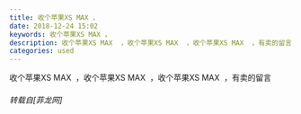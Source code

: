 ```yaml
---
title: 收个苹果XS MAX ，
date: 2018-12-24 15:02
keywords: 收个苹果XS MAX ，
description: 收个苹果XS MAX  ，收个苹果XS MAX  ，收个苹果XS MAX  ，有卖的留言
categories: used
---
```

<td class="t_f" id="postmessage_2546883">

收个苹果XS MAX  ，收个苹果XS MAX  ，收个苹果XS MAX  ，有卖的留言</td>
###### 转载自[菲龙网]